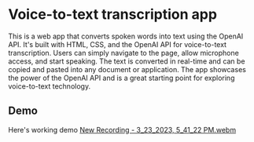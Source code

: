 #  Voice-to-text transcription app
This is a web app that converts spoken words into text using the OpenAI API. It's built with HTML, CSS, and the OpenAI API for voice-to-text transcription. Users can simply navigate to the page, allow microphone access, and start speaking. The text is converted in real-time and can be copied and pasted into any document or application. The app showcases the power of the OpenAI API and is a great starting point for exploring voice-to-text technology.
## Demo 
Here's working demo [New Recording - 3_23_2023, 5_41_22 PM.webm](https://user-images.githubusercontent.com/97284604/229709623-2f9cd687-0948-42c4-9c62-dfecc46a9b19.webm)
